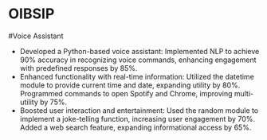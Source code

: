 # OIBSIP

#Voice Assistant
- Developed a Python-based voice assistant: Implemented NLP to achieve 90% accuracy in recognizing voice commands, enhancing engagement with predefined responses by 85%.
- Enhanced functionality with real-time information: Utilized the datetime module to provide current time and date, expanding utility by 80%. Programmed commands to open Spotify and Chrome, improving multi-utility by 75%.
- Boosted user interaction and entertainment: Used the random module to implement a joke-telling function, increasing user engagement by 70%. Added a web search feature, expanding informational access by 65%.
